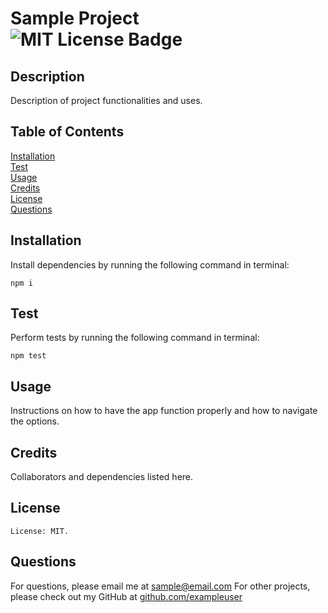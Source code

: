 # Sample Project<br>![MIT License Badge](https://img.shields.io/badge/license-MIT-blue.svg)
  ## Description
  Description of project functionalities and uses.
  ## Table of Contents
  [Installation](#Installation) <br>
  [Test](#Test) <br>
  [Usage](#Usage) <br>
  [Credits](#Credits)<br>[License](#License) <br>
  [Questions](#Questions) <br>
  ## Installation
  Install dependencies by running the following command in terminal: 
  ```
  npm i
  ```
  ## Test
  Perform tests by running the following command in terminal: 
  ```
  npm test
  ```
  ## Usage
  Instructions on how to have the app function properly and how to navigate the options.
  ## Credits
  Collaborators and dependencies listed here.
  ## License
    License: MIT.
  ## Questions
  For questions, please email me at sample@email.com
  For other projects, please check out my GitHub at [github.com/exampleuser](github.com/exampleuser)
